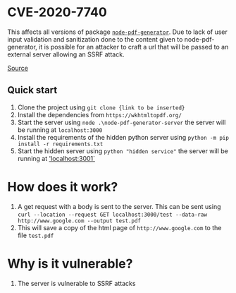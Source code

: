 # CVE-2020-7740

This affects all versions of package [`node-pdf-generator`](https://github.com/darrenhaken/node-pdf-generator). Due to lack of user input validation and sanitization done to the content given to node-pdf-generator, it is possible for an attacker to craft a url that will be passed to an external server allowing an SSRF attack.


[Source](https://nvd.nist.gov/vuln/detail/CVE-2020-7740)


## Quick start
1. Clone the project using `git clone {link to be inserted}`
2. Install the dependencies from `https://wkhtmltopdf.org/`
3. Start the server using `node .\node-pdf-generator-server` the server will be running at `localhost:3000`
4. Install the requirements of the hidden python server using `python -m pip install -r requirements.txt`
5. Start the hidden server using `python "hidden service"` the server will be running at ['localhost:3001`](http://localhost:3001)



# How does it work?
1. A get request with a body is sent to the server. This can be sent using `curl --location --request GET localhost:3000/test --data-raw http://www.google.com --output test.pdf`
2. This will save a copy of the html page of `http://www.google.com` to the file `test.pdf`


# Why is it vulnerable?
1. The server is vulnerable to SSRF attacks

